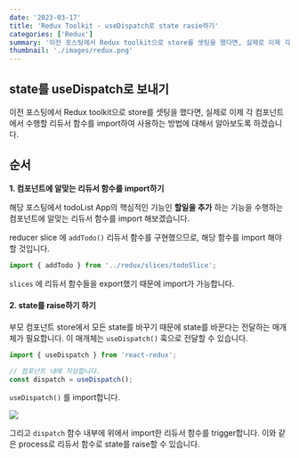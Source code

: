 ```yaml
---
date: '2023-03-17'
title: 'Redux Toolkit - useDispatch로 state rasie하기'
categories: ['Redux']
summary: '이전 포스팅에서 Redux toolkit으로 store를 셋팅을 했다면, 실제로 이제 각 컴포넌트에서 수행할 리듀서 함수를 import하여 사용하는 방법에 대해서 알아보도록 하겠습니다.'
thumbnail: './images/redux.png'
---
```

## state를 useDispatch로 보내기 

이전 포스팅에서 Redux toolkit으로 store를 셋팅을 했다면, 실제로 이제 각 컴포넌트에서 수행할 리듀서 함수를 import하여 사용하는 방법에 대해서 알아보도록 하겠습니다. 


## 순서
**1. 컴포넌트에 알맞는 리듀서 함수를 import하기**

해당 포스팅에서 todoList App의 핵심적인 기능인 **할일을 추가** 하는 기능을 수행하는 컴포넌트에 알맞는 리듀서 함수를 import 해보겠습니다. 

reducer slice 에 `addTodo()` 리듀서 함수를 구현했으므로, 해당 함수를 import 해야 할 것입니다. 

```jsx
import { addTodo } from '../redux/slices/todoSlice';
```

`slices` 에 리듀서 함수들을 export했기 때문에 import가 가능합니다.

#### **2. state를 raise하기 하기** 

부모 컴포넌트 store에서 모든 state를 바꾸기 때문에 state를 바꾼다는 전달하는 매개체가 필요합니다. 이 매개체는 `useDispatch()` 훅으로 전달할 수 있습니다. 

```jsx
import { useDispatch } from 'react-redux';

// 컴포넌트 내에 작성합니다. 
const dispatch = useDispatch(); 
```
`useDispatch()` 를 import합니다. 

![](https://velog.velcdn.com/images/damin1025/post/a1626d25-39a9-448f-a5fb-6a20d073bf99/image.PNG)

그리고 `dispatch` 함수 내부에 위에서 import한 리듀서 함수를 trigger합니다. 이와 같은 process로 리듀서 함수로 state를 raise할 수 있습니다. 